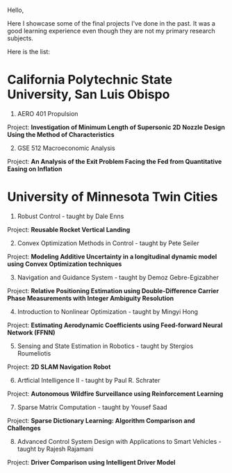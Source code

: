 
Hello, 

Here I showcase some of the final projects I've done in the past. It was a good learning experience even though they are not my primary research subjects. 

Here is the list:

# California Polytechnic State University, San Luis Obispo 

1) AERO 401 Propulsion 

Project: **Investigation of Minimum Length of Supersonic 2D Nozzle Design Using the Method of Characteristics**

2) GSE 512 Macroeconomic Analysis  

Project: **An Analysis of the Exit Problem Facing the Fed from Quantitative Easing on Inflation**

# University of Minnesota Twin Cities

1) Robust Control - taught by Dale Enns 

Project: **Reusable Rocket Vertical Landing**

2) Convex Optimization Methods in Control - taught by Pete Seiler 

Project: **Modeling Additive Uncertainty in a longitudinal dynamic model using Convex Optimization techniques** 

3) Navigation and Guidance System  - taught by Demoz Gebre-Egizabher 

Project: **Relative Positioning Estimation using Double-Difference Carrier Phase Measurements with Integer Ambiguity Resolution**

4) Introduction to Nonlinear Optimization - taught by Mingyi Hong 

Project: **Estimating Aerodynamic Coefficients using Feed-forward Neural Network (FFNN)**

5) Sensing and State Estimation in Robotics - taught by Stergios Roumeliotis

Project: **2D SLAM Navigation Robot**

6) Artficial Intelligence II - taught by Paul R. Schrater

Project: **Autonomous Wildfire Surveillance using Reinforcement Learning**

7) Sparse Matrix Computation - taught by Yousef Saad 

Project: **Sparse Dictionary Learning: Algorithm Comparison and Challenges**

8) Advanced Control System Design with Applications to Smart Vehicles - taught by Rajesh Rajamani

Project: **Driver Comparison using Intelligent Driver Model**



